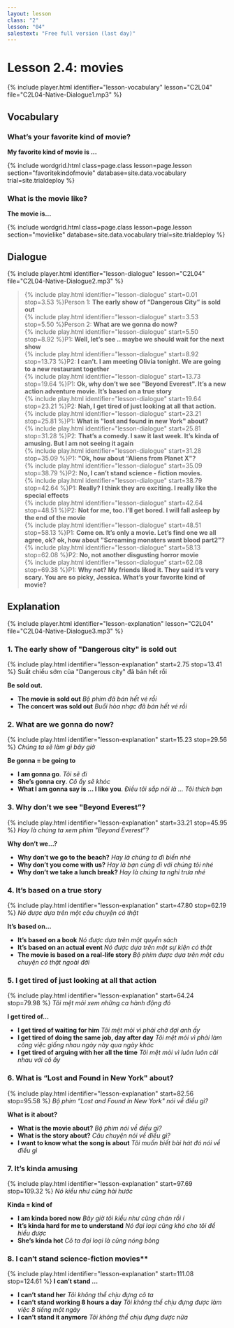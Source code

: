 ```yaml
---
layout: lesson
class: "2"
lesson: "04"
salestext: "Free full version (last day)"
---
```


# Lesson 2.4: movies

{% include player.html identifier="lesson-vocabulary" lesson="C2L04" file="C2L04-Native-Dialogue1.mp3" %}


## Vocabulary

### What’s your favorite kind of movie?

**My favorite kind of movie is ...**

{% include wordgrid.html 
		class=page.class 
		lesson=page.lesson 
		section="favoritekindofmovie"
		database=site.data.vocabulary 
		trial=site.trialdeploy %}
		

### What is the movie like?

**The movie is...**

{% include wordgrid.html 
		class=page.class 
		lesson=page.lesson 
		section="movielike"
		database=site.data.vocabulary 
		trial=site.trialdeploy %}
		
	
## Dialogue

{% include player.html identifier="lesson-dialogue" lesson="C2L04" file="C2L04-Native-Dialogue2.mp3" %}


> {% include play.html identifier="lesson-dialogue" start=0.01 stop=3.53 %}Person 1: **The early show of “Dangerous City” is sold out**  
> {% include play.html identifier="lesson-dialogue" start=3.53 stop=5.50 %}Person 2: **What are we gonna do now?**  
> {% include play.html identifier="lesson-dialogue" start=5.50 stop=8.92 %}P1: **Well, let’s see .. maybe we should wait for the next show**  
> {% include play.html identifier="lesson-dialogue" start=8.92 stop=13.73 %}P2: **I can’t. I am meeting Olivia tonight. We are going to a new restaurant together**  
> {% include play.html identifier="lesson-dialogue" start=13.73 stop=19.64 %}P1: **Ok, why don’t we see "Beyond Everest". It’s a new action adventure movie. It’s based on a true story**  
> {% include play.html identifier="lesson-dialogue" start=19.64 stop=23.21 %}P2: **Nah, I get tired of just looking at all that action.**  
> {% include play.html identifier="lesson-dialogue" start=23.21 stop=25.81 %}P1: **What is "lost and found in new York" about?**  
> {% include play.html identifier="lesson-dialogue" start=25.81 stop=31.28 %}P2: **That’s a comedy. I saw it last week. It’s kinda of amusing. But I am not seeing it again**  
> {% include play.html identifier="lesson-dialogue" start=31.28 stop=35.09 %}P1: **"Ok, how about “Aliens from Planet X"?**  
> {% include play.html identifier="lesson-dialogue" start=35.09 stop=38.79 %}P2: **No, I can’t stand science - fiction movies.**  
> {% include play.html identifier="lesson-dialogue" start=38.79 stop=42.64 %}P1: **Really? I think they are exciting. I really like the special effects**  
> {% include play.html identifier="lesson-dialogue" start=42.64 stop=48.51 %}P2: **Not for me, too. I’ll get bored. I will fall asleep by the end of the movie**  
> {% include play.html identifier="lesson-dialogue" start=48.51 stop=58.13 %}P1: **Come on. It’s only a movie. Let’s find one we all agree, ok? ok, how about "Screaming monsters want blood part2"?**  
> {% include play.html identifier="lesson-dialogue" start=58.13 stop=62.08 %}P2: **No, not another disgusting horror movie**  
> {% include play.html identifier="lesson-dialogue" start=62.08 stop=69.38 %}P1: **Why not? My friends liked it. They said it’s very scary. You are so picky, Jessica. What’s your favorite kind of movie?**  

## Explanation

{% include player.html identifier="lesson-explanation" lesson="C2L04" file="C2L04-Native-Dialogue3.mp3" %}

### 1. The early show of "Dangerous city" is sold out
{% include play.html identifier="lesson-explanation" start=2.75 stop=13.41 %}
Suất chiếu sớm của "Dangerous city" đã bán hết rồi 

**Be sold out.**

- **The movie is sold out** *Bộ phim đã bán hết vé rồi*
- **The concert was sold out** *Buổi hòa nhạc đã bán hết vé rồi*

### 2. What are we gonna do now?
{% include play.html identifier="lesson-explanation" start=15.23 stop=29.56 %}
*Chúng ta sẽ làm gì bây giờ*

**Be gonna = be going to**

- **I am gonna go**. *Tôi sẽ đi*
- **She’s gonna cry**. *Cô ấy sẽ khóc*
- **What I am gonna say is … I like you**. *Điều tôi sắp nói là … Tôi thích bạn* 

### 3. Why don’t we see "Beyond Everest”?
{% include play.html identifier="lesson-explanation" start=33.21 stop=45.95 %}
*Hay là chúng ta xem phim "Beyond Everest”?*

**Why don’t we…?**

- **Why don’t we go to the beach?** *Hay là chúng ta đi biển nhé*
- **Why don’t you come with us?** *Hay là bạn cùng đi với chúng tôi nhé*
- **Why don’t we take a lunch break?** *Hay là chúng ta nghỉ trưa nhé*

### 4.  It’s based on a true story
{% include play.html identifier="lesson-explanation" start=47.80 stop=62.19 %}
*Nó được dựa trên một câu chuyện có thật*

**It’s based on…**

- **It’s based on a book** *Nó được dựa trên một quyển sách*
- **It’s based on an actual event** *Nó được dựa trên một sự kiện có thật*
- **The movie is based on a real-life story** *Bộ phim được dựa trên một câu chuyện có thật ngoài đời*

### 5.  I get tired of just looking at all that action
{% include play.html identifier="lesson-explanation" start=64.24 stop=79.98 %}
*Tôi mệt mỏi xem những ca hành động đó*

**I get tired of…**

- **I get tired of waiting for him** *Tôi mệt mỏi vì phải chờ đợi anh ấy*
- **I get tired of doing the same job, day after day** *Tôi mệt mỏi vì phải làm công việc giống nhau ngày này qua ngày khác*
- **I get tired of arguing with her all the time** *Tôi mệt mỏi vì luôn luôn cãi nhau với cô ấy*

### 6. What is “Lost and Found in New York" about?
{% include play.html identifier="lesson-explanation" start=82.56 stop=95.58 %}
*Bộ phim “Lost and Found in New York" nói về điều gì?*

**What is it about?**

- **What is the movie about?** *Bộ phim nói về điều gì?*
- **What is the story about?** *Câu chuyện nói về điều gì?*
- **I want to know what the song is about** *Tôi muốn biết bài hát đó nói về điều gì*


### 7. It’s kinda amusing
{% include play.html identifier="lesson-explanation" start=97.69 stop=109.32 %}
*Nó kiểu như cũng hài hước*

**Kinda = kind of**

- **I am kinda bored now** *Bây giờ tôi kiểu như cũng chán rồi í*
- **It’s kinda hard for me to understand** *Nó đại loại cũng khó cho tôi để hiểu được*
- **She’s kinda hot** *Cô ta đại loại là cũng nóng bỏng*

### 8. I can’t stand science-fiction movies**
{% include play.html identifier="lesson-explanation" start=111.08 stop=124.61 %}
**I can’t stand …**

- **I can’t stand her** *Tôi không thể chịu đựng cô ta*
- **I can’t stand working 8 hours a day** *Tôi không thể chịu đựng được làm việc 8 tiếng một ngày*
- **I can’t stand it anymore** *Tôi không thể chịu đựng được nữa*

 

